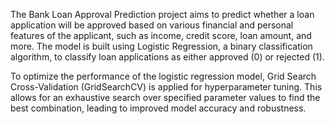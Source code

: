 The Bank Loan Approval Prediction project aims to predict whether a loan application will be approved based on various financial and personal features of the applicant, such as income, credit score, loan amount, and more. The model is built using Logistic Regression, a binary classification algorithm, to classify loan applications as either approved (0) or rejected (1).

To optimize the performance of the logistic regression model, Grid Search Cross-Validation (GridSearchCV) is applied for hyperparameter tuning. This allows for an exhaustive search over specified parameter values to find the best combination, leading to improved model accuracy and robustness.
